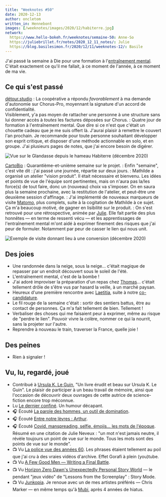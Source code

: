 ```yaml
---
title: "Weeknotes #50"
date: 2020-12-13
author: oncletom
written_in: Hennebont
images: [/weeknotes/images/2020/12/habiterre.jpg]
network:
  https://www.hello-bokeh.fr/weeknotes/semaine-50: Anne-So
  https://juliebrillet.fr/notes/2020_12_11_notes/: Julie
  https://blog.basilesimon.fr/2020/12/11/weeknotes-12/: Basile
---
```


J'ai passé la semaine à Die pour une formation à l'[entraînement mental](https://fr.wikipedia.org/wiki/Entra%C3%AEnement_mental). C'était exactement ce qu'il me fallait, à ce moment de l'année, à ce moment de ma vie.

<!--more-->

## Ce qui s'est passé

[détour.studio]
: La coopérative a répondu _favorablement_ à ma demande d'autonomie sur Chorus-Pro, moyennant la signature d'un accord de confidentialité.<br>
Visiblement, y'a pas moyen de rattacher une personne à une structure sans lui donner accès à _toutes_ les factures déposées sur Chorus.
: Quatre jour de formation à l'entraînement mental. Que dire si ce n'est que c'était un chouette cadeau que je me suis offert là. J'aurai plaisir à remettre le couvert l'an prochain. Je recommande pour toute personne souhaitant développer son esprit critique, et disposer d'une méthode actionnable en solo, et en groupe. J'ai plusieurs pages de notes, que j'ai encore besoin de digérer.

![](/weeknotes/images/2020/12/habiterre.jpg "Vue sur le Glandasse depuis le hameau Habiterre (décembre 2020)")

[CartoBio]
: Quarantième-et-unième semaine sur le projet.
: Enfin "semaine", c'est vite dit : j'ai passé une journée, répartie sur deux jours.
: Mathilde a organisé un atelier "vision produit". Il était nécessaire et bienvenu. Les idées et points de vue de l'équipe sont pertinentes, mais on n'aura pas la/les force(s) de tout faire, donc un (nouveau) choix va s'imposer. On en saura plus la semaine prochaine, avec la restitution de l'atelier, et peut-être une deuxième session d'affinage.
: J'ai implémenté de nouveaux marqueurs de visite [Matomo](https://matomo.org/), plus complets, suite à la cogitation de Mathilde à ce sujet. Ça m'a beaucoup motivé, de gagner en lisibilité sur le produit.
: On s'est retrouvé pour une rétrospective, animée par [Julie](https://www.nousistan.org/). Elle fait partie des plus honnêtes — en terme de ressenti vécu — et les apprentissages de l'entraînement mental m'ont aidé à exprimer finement des risques que j'ai peur de formuler. Notamment par peur de casser le lien qui nous unit.

![](/weeknotes/images/2020/12/cartobio-stats-goals.png "Exemple de visite donnant lieu à une conversion (décembre 2020)")

## Des joies

- Une randonnée dans la neige, sous la neige… c'était magique de repasser par un endroit découvert sous le soleil de l'été.
- L'entraînement mental, c'est de la bombe !
- J'ai adoré improviser la préparation d'un repas chez [Thomas](https://fr.linkedin.com/in/thomas-glatt-586bb56)… c'était tellement drôle de s'être vus par hasard la veille, à un marché paysan.
- Heureux d'une première rencontre avec [Laetitia](https://github.com/weblaetitia), suite à notre [co-candidature](/weeknotes/48/).
- Le fil rouge de la semaine c'était : sortir des sentiers battus, être au contact de personnes. Ça m'a fait tellement de bien. Tellement !
- Verbaliser des choses qui me faisaient peur à exprimer, même au risque de "perdre le lien". Pouvoir vivre la colère, nommer ce qui la nourrit, sans la projeter sur l'autre.
- Reprendre à nouveau le train, traverser la France, quelle joie !

## Des peines

- Rien à signaler !

## Vu, lu, regardé, joué

- Contribué à [Ursula K. Le Guin](https://www.ulule.com/ursula-k-le-guin/), "Un livre érudit et beau sur Ursula K. Le Guin". Le plaisir de participer à un beau travail de mémoire, ainsi que l'occasion de découvrir deux ouvrages de cette autrice de science-fiction encore trop méconnue.
- Lu [Le dernier confiné](https://www.miximum.fr/blog/le-dernier-confine/). Un humour décapant.
- 🎧 Écouté [La parole des hommes, un outil de domination](http://www.slate.fr/podcast/196486/manterrupting-parole-femmes-hommes-outil-domination-masculinite-mansplaining-48).
- 🎧 Écouté [Entre notre lèvres : Arthur](https://podcast.ausha.co/entrenoslevres/arthur).
- 🎧 Écouté [Covid, manspreading, selfie, émojis... les mots de l'époque](https://www.franceculture.fr/emissions/la-grande-table-idees/covid-manspreading-selfie-emojis-les-mots-de-lepoque). Résumé en une citation de Julie Neveux : "un mot n'est jamais neutre, il révèle toujours un point de vue sur le monde. Tous les mots sont des points de vue sur le monde".
- 📺 Vu [La police vue des années 60](https://www.youtube.com/watch?v=hkSJSyIj0QY). Les phrases étaient tellement au poil que j'ai cru à des vraies vidéos d'archive. Effet Gorafi à plein (you)tube.
- 📺 Vu [A Few Good Men — Writing a Final Battle](https://www.youtube.com/watch?v=MoCQPEh3MyI).
- 📺 Vu [Horizon Zero Dawn's Unexpectedly Personal Story World](https://www.youtube.com/watch?v=dEjTP2ayoTk) — le pendant "jeux vidéo" de "Lessons from the Screenplay" : Story Mode.
- 📺 Vu [Junkopia](https://mubi.com/films/junkopia). Je renoue avec un de mes artistes préférés — Chris Marker — en même temps qu'à [Mubi](https://mubi.com/t/web/global/9BNyzpCy), après 4 années de hiatus.

[détour.studio]: /
[Solstice]: https://solstice.coop/
[Stylo]: https://github.com/EcrituresNumeriques/stylo
[CartoBio]: https://cartobio.org/
[Usine Vivante]: https://www.usinevivante.org
[Revue Hybrid]: https://www.puv-editions.fr/collections/hybrid.html
[Master 2 Design et Management de l'Innovation Interactive]: https://www.gobelins.fr/formation/mdi-design-et-management-de-l-innovation-interactive-cycle-2-lead-technique-ou-lead
[Master 2 Innovation & transformation numérique]: https://www.sciencespo.fr/ecole-management-innovation/fr/formations/innovation-transformation-numerique.html

[Noémie]: https://noemiegirard.co
[Sofia]: https://twitter.com/sofiaboulaarab
[Anne-Sophie]: https://hello-bokeh.fr
[Guillaume]: https://www.yuzutech.fr/
[Claire]: https://www.lassembleuse.fr/
[Antoine]: https://www.quaternum.net/
